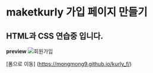 # maketkurly 가입 페이지 만들기
## HTML과 CSS 연습중 입니다.

**preview** 
  ![회원가입](https://github.com/user-attachments/assets/78a6527f-1248-43b8-a9b5-0cd341e3ee85) 


[폼으로 이동] (https://mongmong9.github.io/kurly_f/)
